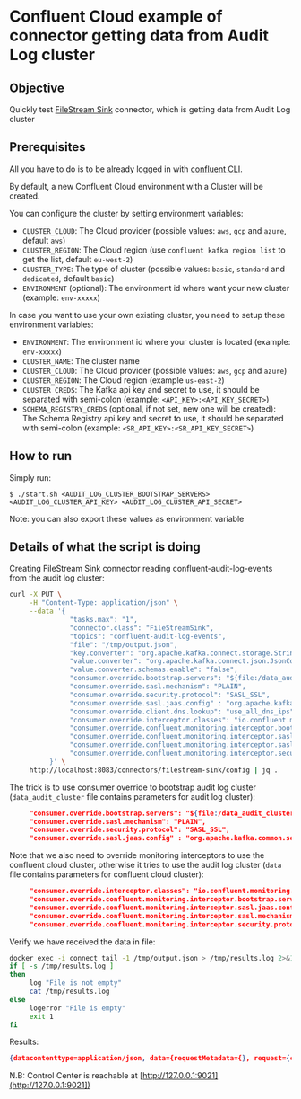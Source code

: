 # Confluent Cloud example of connector getting data from Audit Log cluster

## Objective

Quickly test [FileStream Sink](https://docs.confluent.io/home/connect/filestream_connector.html#filesink-connector) connector, which is getting data from Audit Log cluster

## Prerequisites

All you have to do is to be already logged in with [confluent CLI](https://docs.confluent.io/confluent-cli/current/overview.html#confluent-cli-overview).

By default, a new Confluent Cloud environment with a Cluster will be created.

You can configure the cluster by setting environment variables:

* `CLUSTER_CLOUD`: The Cloud provider (possible values: `aws`, `gcp` and `azure`, default `aws`)
* `CLUSTER_REGION`: The Cloud region (use `confluent kafka region list` to get the list, default `eu-west-2`)
* `CLUSTER_TYPE`: The type of cluster (possible values: `basic`, `standard` and `dedicated`, default `basic`)
* `ENVIRONMENT` (optional): The environment id where want your new cluster (example: `env-xxxxx`) 

In case you want to use your own existing cluster, you need to setup these environment variables:

* `ENVIRONMENT`: The environment id where your cluster is located (example: `env-xxxxx`) 
* `CLUSTER_NAME`: The cluster name
* `CLUSTER_CLOUD`: The Cloud provider (possible values: `aws`, `gcp` and `azure`)
* `CLUSTER_REGION`: The Cloud region (example `us-east-2`)
* `CLUSTER_CREDS`: The Kafka api key and secret to use, it should be separated with semi-colon (example: `<API_KEY>:<API_KEY_SECRET>`)
* `SCHEMA_REGISTRY_CREDS` (optional, if not set, new one will be created): The Schema Registry api key and secret to use, it should be separated with semi-colon (example: `<SR_API_KEY>:<SR_API_KEY_SECRET>`)

## How to run

Simply run:

```
$ ./start.sh <AUDIT_LOG_CLUSTER_BOOTSTRAP_SERVERS> <AUDIT_LOG_CLUSTER_API_KEY> <AUDIT_LOG_CLUSTER_API_SECRET>
```

Note: you can also export these values as environment variable

## Details of what the script is doing

Creating FileStream Sink connector reading confluent-audit-log-events from the audit log cluster:

```bash
curl -X PUT \
     -H "Content-Type: application/json" \
     --data '{
               "tasks.max": "1",
               "connector.class": "FileStreamSink",
               "topics": "confluent-audit-log-events",
               "file": "/tmp/output.json",
               "key.converter": "org.apache.kafka.connect.storage.StringConverter",
               "value.converter": "org.apache.kafka.connect.json.JsonConverter",
               "value.converter.schemas.enable": "false",
               "consumer.override.bootstrap.servers": "${file:/data_audit_cluster:bootstrap.servers}",
               "consumer.override.sasl.mechanism": "PLAIN",
               "consumer.override.security.protocol": "SASL_SSL",
               "consumer.override.sasl.jaas.config" : "org.apache.kafka.common.security.plain.PlainLoginModule required username=\"${file:/data_audit_cluster:sasl.username}\" password=\"${file:/data_audit_cluster:sasl.password}\";",
               "consumer.override.client.dns.lookup": "use_all_dns_ips",
               "consumer.override.interceptor.classes": "io.confluent.monitoring.clients.interceptor.MonitoringConsumerInterceptor",
               "consumer.override.confluent.monitoring.interceptor.bootstrap.servers": "${file:/data:bootstrap.servers}",
               "consumer.override.confluent.monitoring.interceptor.sasl.jaas.config" : "org.apache.kafka.common.security.plain.PlainLoginModule required username=\"${file:/data:sasl.username}\" password=\"${file:/data:sasl.password}\";",
               "consumer.override.confluent.monitoring.interceptor.sasl.mechanism": "PLAIN",
               "consumer.override.confluent.monitoring.interceptor.security.protocol": "SASL_SSL"
          }' \
     http://localhost:8083/connectors/filestream-sink/config | jq .
```

The trick is to use consumer override to bootstrap audit log cluster (`data_audit_cluster` file contains parameters for audit log cluster):

```json
     "consumer.override.bootstrap.servers": "${file:/data_audit_cluster:bootstrap.servers}",
     "consumer.override.sasl.mechanism": "PLAIN",
     "consumer.override.security.protocol": "SASL_SSL",
     "consumer.override.sasl.jaas.config" : "org.apache.kafka.common.security.plain.PlainLoginModule required username=\"${file:/data_audit_cluster:sasl.username}\" password=\"${file:/data_audit_cluster:sasl.password}\";",
```

Note that we also need to override monitoring interceptors to use the confluent cloud cluster, otherwise it tries to use the audit log cluster  (`data` file contains parameters for confluent cloud cluster):

```json
     "consumer.override.interceptor.classes": "io.confluent.monitoring.clients.interceptor.MonitoringConsumerInterceptor",
     "consumer.override.confluent.monitoring.interceptor.bootstrap.servers": "${file:/data:bootstrap.servers}",
     "consumer.override.confluent.monitoring.interceptor.sasl.jaas.config" : "org.apache.kafka.common.security.plain.PlainLoginModule required username=\"${file:/data:sasl.username}\" password=\"${file:/data:sasl.password}\";",
     "consumer.override.confluent.monitoring.interceptor.sasl.mechanism": "PLAIN",
     "consumer.override.confluent.monitoring.interceptor.security.protocol": "SASL_SSL"
```

Verify we have received the data in file:

```bash
docker exec -i connect tail -1 /tmp/output.json > /tmp/results.log 2>&1
if [ -s /tmp/results.log ]
then
     log "File is not empty"
     cat /tmp/results.log
else
     logerror "File is empty"
     exit 1
fi
```

Results:

```json
{datacontenttype=application/json, data={requestMetadata={}, request={correlation_id=-1}, authenticationInfo={principal=User:u-xxx}, authorizationInfo={resourceName=kafka-cluster, patternType=LITERAL, rbacAuthorization={role=OrganizationAdmin, scope={outerScope=[organization=xxx]}}, operation=AccessWithToken, granted=true, resourceType=Cluster}, methodName=mds.Authorize, resourceName=crn://confluent.cloud/organization=xxx/environment=xxx/cloud-cluster=lkc-xxx/kafka=lkc-xxx, serviceName=crn://confluent.cloud/}, subject=crn://confluent.cloud/organization=xxx/environment=xxx/cloud-cluster=lkc-xxx/kafka=lkc-xxx, specversion=1.0, id=xxx, source=crn://confluent.cloud/, time=2022-01-03T09:57:54.547Z, type=io.confluent.kafka.server/authorization}
```


N.B: Control Center is reachable at [http://127.0.0.1:9021](http://127.0.0.1:9021])

